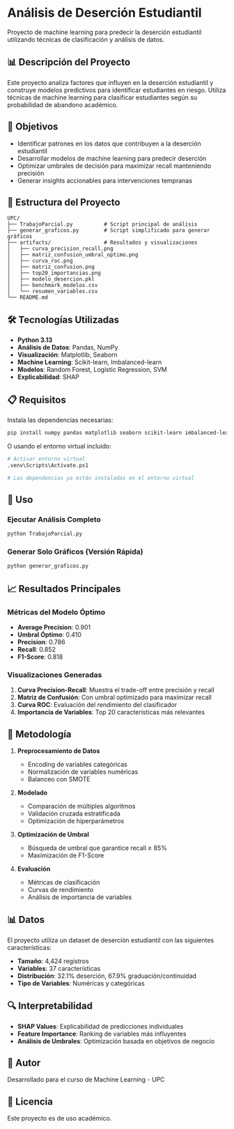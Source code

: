 # Análisis de Deserción Estudiantil

Proyecto de machine learning para predecir la deserción estudiantil utilizando técnicas de clasificación y análisis de datos.

## 📊 Descripción del Proyecto

Este proyecto analiza factores que influyen en la deserción estudiantil y construye modelos predictivos para identificar estudiantes en riesgo. Utiliza técnicas de machine learning para clasificar estudiantes según su probabilidad de abandono académico.

## 🎯 Objetivos

- Identificar patrones en los datos que contribuyen a la deserción estudiantil
- Desarrollar modelos de machine learning para predecir deserción
- Optimizar umbrales de decisión para maximizar recall manteniendo precisión
- Generar insights accionables para intervenciones tempranas

## 📁 Estructura del Proyecto

```
UPC/
├── TrabajoParcial.py          # Script principal de análisis
├── generar_graficos.py        # Script simplificado para generar gráficos
├── artifacts/                 # Resultados y visualizaciones
│   ├── curva_precision_recall.png
│   ├── matriz_confusion_umbral_optimo.png
│   ├── curva_roc.png
│   ├── matriz_confusion.png
│   ├── top20_importancias.png
│   ├── modelo_desercion.pkl
│   ├── benchmark_modelos.csv
│   └── resumen_variables.csv
└── README.md
```

## 🛠️ Tecnologías Utilizadas

- **Python 3.13**
- **Análisis de Datos**: Pandas, NumPy
- **Visualización**: Matplotlib, Seaborn
- **Machine Learning**: Scikit-learn, Imbalanced-learn
- **Modelos**: Random Forest, Logistic Regression, SVM
- **Explicabilidad**: SHAP

## 📋 Requisitos

Instala las dependencias necesarias:

```bash
pip install numpy pandas matplotlib seaborn scikit-learn imbalanced-learn shap
```

O usando el entorno virtual incluido:

```bash
# Activar entorno virtual
.venv\Scripts\Activate.ps1

# Las dependencias ya están instaladas en el entorno virtual
```

## 🚀 Uso

### Ejecutar Análisis Completo

```bash
python TrabajoParcial.py
```

### Generar Solo Gráficos (Versión Rápida)

```bash
python generar_graficos.py
```

## 📈 Resultados Principales

### Métricas del Modelo Óptimo

- **Average Precision**: 0.901
- **Umbral Óptimo**: 0.410
- **Precision**: 0.786
- **Recall**: 0.852
- **F1-Score**: 0.818

### Visualizaciones Generadas

1. **Curva Precision-Recall**: Muestra el trade-off entre precisión y recall
2. **Matriz de Confusión**: Con umbral optimizado para maximizar recall
3. **Curva ROC**: Evaluación del rendimiento del clasificador
4. **Importancia de Variables**: Top 20 características más relevantes

## 🎯 Metodología

1. **Preprocesamiento de Datos**
   - Encoding de variables categóricas
   - Normalización de variables numéricas
   - Balanceo con SMOTE

2. **Modelado**
   - Comparación de múltiples algoritmos
   - Validación cruzada estratificada
   - Optimización de hiperparámetros

3. **Optimización de Umbral**
   - Búsqueda de umbral que garantice recall ≥ 85%
   - Maximización de F1-Score

4. **Evaluación**
   - Métricas de clasificación
   - Curvas de rendimiento
   - Análisis de importancia de variables

## 📊 Datos

El proyecto utiliza un dataset de deserción estudiantil con las siguientes características:

- **Tamaño**: 4,424 registros
- **Variables**: 37 características
- **Distribución**: 32.1% deserción, 67.9% graduación/continuidad
- **Tipo de Variables**: Numéricas y categóricas

## 🔍 Interpretabilidad

- **SHAP Values**: Explicabilidad de predicciones individuales
- **Feature Importance**: Ranking de variables más influyentes
- **Análisis de Umbrales**: Optimización basada en objetivos de negocio

## 👥 Autor

Desarrollado para el curso de Machine Learning - UPC

## 📄 Licencia

Este proyecto es de uso académico.